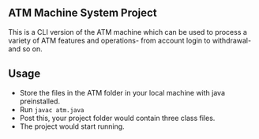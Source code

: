 ## ATM Machine System Project

This is a CLI version of the ATM machine which can be used to process a variety of ATM features and operations- from account login to withdrawal- and so on.

## Usage

- Store the files in the ATM folder in your local machine with java preinstalled.
- Run ```javac atm.java```
- Post this, your project folder would contain three class files.
- The project would start running.

  

